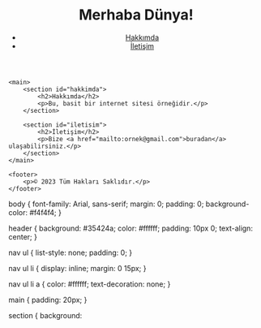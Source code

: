 <!DOCTYPE html>
<html lang="tr">
<head>
    <meta charset="UTF-8">
    <meta name="viewport" content="width=device-width, initial-scale=1.0">
    <title>Merhaba Dünya!</title>
    <link rel="stylesheet" href="styles.css">
</head>
<body>
    <header>
        <h1>Merhaba Dünya!</h1>
        <nav>
            <ul>
                <li><a href="#hakkimda">Hakkımda</a></li>
                <li><a href="#iletisim">İletişim</a></li>
            </ul>
        </nav>
    </header>
    
    <main>
        <section id="hakkimda">
            <h2>Hakkımda</h2>
            <p>Bu, basit bir internet sitesi örneğidir.</p>
        </section>

        <section id="iletisim">
            <h2>İletişim</h2>
            <p>Bize <a href="mailto:ornek@gmail.com">buradan</a> ulaşabilirsiniz.</p>
        </section>
    </main>

    <footer>
        <p>© 2023 Tüm Hakları Saklıdır.</p>
    </footer>
</body>
</html>

body {
    font-family: Arial, sans-serif;
    margin: 0;
    padding: 0;
    background-color: #f4f4f4;
}

header {
    background: #35424a;
    color: #ffffff;
    padding: 10px 0;
    text-align: center;
}

nav ul {
    list-style: none;
    padding: 0;
}

nav ul li {
    display: inline;
    margin: 0 15px;
}

nav ul li a {
    color: #ffffff;
    text-decoration: none;
}

main {
    padding: 20px;
}

section {
    background:

